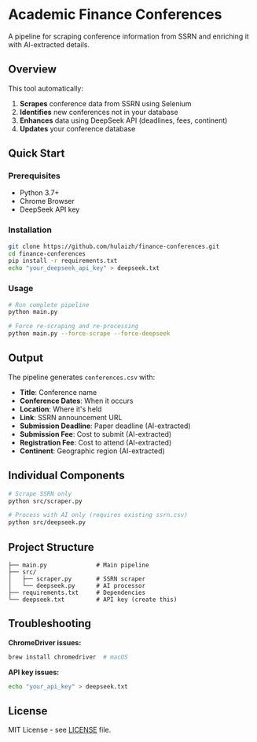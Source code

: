 # Academic Finance Conferences

A pipeline for scraping conference information from SSRN and enriching it with AI-extracted details.

## Overview

This tool automatically:
1. **Scrapes** conference data from SSRN using Selenium
2. **Identifies** new conferences not in your database
3. **Enhances** data using DeepSeek API (deadlines, fees, continent)
4. **Updates** your conference database

## Quick Start

### Prerequisites
- Python 3.7+
- Chrome Browser
- DeepSeek API key

### Installation
```bash
git clone https://github.com/hulaizh/finance-conferences.git
cd finance-conferences
pip install -r requirements.txt
echo "your_deepseek_api_key" > deepseek.txt
```

### Usage
```bash
# Run complete pipeline
python main.py

# Force re-scraping and re-processing
python main.py --force-scrape --force-deepseek
```

## Output

The pipeline generates `conferences.csv` with:
- **Title**: Conference name
- **Conference Dates**: When it occurs
- **Location**: Where it's held
- **Link**: SSRN announcement URL
- **Submission Deadline**: Paper deadline (AI-extracted)
- **Submission Fee**: Cost to submit (AI-extracted)
- **Registration Fee**: Cost to attend (AI-extracted)
- **Continent**: Geographic region (AI-extracted)

## Individual Components

```bash
# Scrape SSRN only
python src/scraper.py

# Process with AI only (requires existing ssrn.csv)
python src/deepseek.py
```

## Project Structure
```
├── main.py              # Main pipeline
├── src/
│   ├── scraper.py       # SSRN scraper
│   └── deepseek.py      # AI processor
├── requirements.txt     # Dependencies
└── deepseek.txt         # API key (create this)
```

## Troubleshooting

**ChromeDriver issues:**
```bash
brew install chromedriver  # macOS
```

**API key issues:**
```bash
echo "your_api_key" > deepseek.txt
```

## License

MIT License - see [LICENSE](LICENSE) file.

